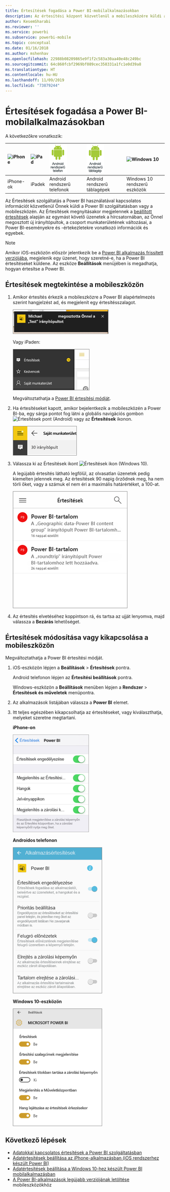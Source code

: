 ```yaml
---
title: Értesítések fogadása a Power BI-mobilalkalmazásokban
description: Az értesítési központ közvetlenül a mobileszközére küldi a Power BI használatával kapcsolatos információt.
author: KesemSharabi
ms.reviewer: ''
ms.service: powerbi
ms.subservice: powerbi-mobile
ms.topic: conceptual
ms.date: 01/16/2018
ms.author: mshenhav
ms.openlocfilehash: 22988b08209865e9f1f2c583a30aa40e48c249bc
ms.sourcegitcommit: 64c860fcbf2969bf089cec358331a1fc1e0d39a8
ms.translationtype: HT
ms.contentlocale: hu-HU
ms.lasthandoff: 11/09/2019
ms.locfileid: "73879244"
---
```

# <a name="get-notifications-in-the-power-bi-mobile-apps"></a>Értesítések fogadása a Power BI-mobilalkalmazásokban
A következőkre vonatkozik:

| ![iPhone](./media/mobile-apps-notification-center/iphone-logo-50-px.png) | ![iPad](./media/mobile-apps-notification-center/ipad-logo-50-px.png) | ![Android rendszerű telefon](./media/mobile-apps-notification-center/android-phone-logo-50-px.png) | ![Android rendszerű táblagép](./media/mobile-apps-notification-center/android-tablet-logo-50-px.png) | ![Windows 10](./media/mobile-apps-notification-center/win-10-logo-50-px.png) |
|:--- |:--- |:--- |:--- |:--- |
| iPhone-ok |iPadek |Android rendszerű telefonok |Android rendszerű táblagépek |Windows 10 rendszerű eszközök |

Az Értesítések szolgáltatás a Power BI használatával kapcsolatos információt közvetlenül Önnek küldi a Power BI szolgáltatásban vagy a mobileszközén. Az Értesítések megnyitásakor megjelennek a [beállított értesítések](mobile-set-data-alerts-in-the-mobile-apps.md) alapján az egymást követő üzenetek a hírcsatornában, az Önnel megosztott új irányítópultok, a csoport munkaterületének változásai, a Power BI-eseményekre és -értekezletekre vonatkozó információk és egyebek.

> [!NOTE]
> Amikor iOS-eszközön először jelentkezik be a [Power BI alkalmazás frissített verziójába](https://powerbi.microsoft.com/mobile/), megjelenik egy üzenet, hogy szeretné-e, ha a Power BI értesítéseket küldene. Az eszköze **Beállítások** menüjében is megadhatja, hogyan értesítse a Power BI. 
> 
> 

## <a name="view-notifications-on-your-mobile-device"></a>Értesítések megtekintése a mobileszközön
1. Amikor értesítés érkezik a mobileszközre a Power BI alapértelmezés szerint hangjelzést ad, és megjelenít egy értesítésszalagot.
   
   ![Értesítésszalag](./media/mobile-apps-notification-center/power-bi-mobile-notification-banner.png)
   
   Vagy iPaden:
   
   ![Értesítések](./media/mobile-apps-notification-center/power-bi-ipad-notifications.png)
   
   Megváltoztathatja a [Power BI értesítési módját](mobile-apps-notification-center.md#change-or-turn-off-notifications-on-your-mobile-device).
2. Ha értesítéseket kapott, amikor bejelentkezik a mobileszközén a Power BI-ba, egy sárga pontot fog látni a globális navigációs gombon ![Értesítések pont](./media/mobile-apps-notification-center/power-bi-android-menu-notifications-icon.png) (Android) vagy az **Értesítések** ikonon. 
   
   ![Értesítések pont](./media/mobile-apps-notification-center/power-bi-windows-10-notifications.png)
3. Válassza ki az Értesítések ikont ![Értesítések ikon](./media/mobile-apps-notification-center/power-bi-windows-10-notification-icon.png) (Windows 10).
   
    A legújabb értesítés látható legfölül, az olvasatlan üzenetek pedig kiemelten jelennek meg. Az értesítések 90 napig őrződnek meg, ha nem törli őket, vagy a számuk el nem éri a maximális határértéket, a 100-at.
   
   ![iOS-értesítések listája](./media/mobile-apps-notification-center/power-bi-iphone-notifications-list.png)
4. Az értesítés elvetéséhez koppintson rá, és tartsa az ujját lenyomva, majd válassza a **Bezárás** lehetőséget.

## <a name="change-or-turn-off-notifications-on-your-mobile-device"></a>Értesítések módosítása vagy kikapcsolása a mobileszközön
Megváltoztathatja a Power BI értesítési módját.

1. iOS-eszközön lépjen a **Beállítások** > **Értesítések** pontra. 
   
    Android telefonon lépjen az **Értesítési beállítások** pontra.
   
    Windows-eszközön a **Beállítások** menüben lépjen a **Rendszer** > **Értesítések és műveletek** menüpontra.
2. Az alkalmazások listájában válassza a **Power BI** elemet. 
3. Itt teljes egészében kikapcsolhatja az értesítéseket, vagy kiválaszthatja, melyeket szeretne megtartani.
   
    **iPhone-on**
   
    ![Értesítések kiválasztása](./media/mobile-apps-notification-center/power-bi-notifications-iphone-settings.png)
   
    **Androidos telefonon**
   
    ![Értesítések kiválasztása](./media/mobile-apps-notification-center/power-bi-notifications-android-settings.png)

    **Windows 10-eszközön**

    ![Értesítések kiválasztása](./media/mobile-apps-notification-center/power-bi-notifications-windows10-settings.png)

## <a name="next-steps"></a>Következő lépések
* [Adatokkal kapcsolatos értesítések a Power BI szolgáltatásban](../../service-set-data-alerts.md)
* [Adatértesítések beállítása az iPhone-alkalmazásban (iOS rendszerhez készült Power BI)](mobile-set-data-alerts-in-the-mobile-apps.md)
* [Adatértesítések beállítása a Windows 10-hez készült Power BI mobilalkalmazásban](mobile-set-data-alerts-in-the-mobile-apps.md)
* [A Power BI-alkalmazások legújabb verziójának letöltése](https://powerbi.microsoft.com/mobile/) mobileszközökhöz

